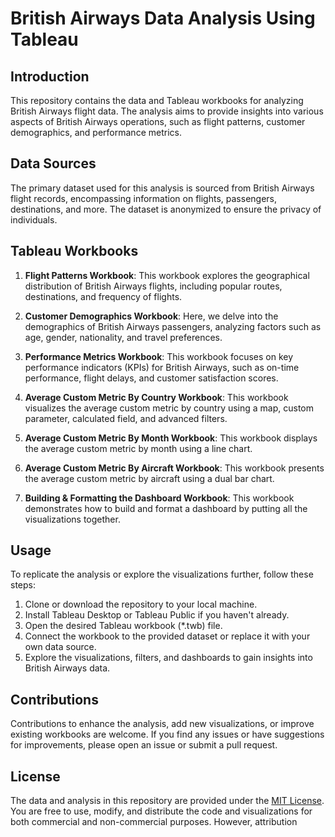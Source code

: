 # British Airways Data Analysis Using Tableau

## Introduction
This repository contains the data and Tableau workbooks for analyzing British Airways flight data. The analysis aims to provide insights into various aspects of British Airways operations, such as flight patterns, customer demographics, and performance metrics.

## Data Sources
The primary dataset used for this analysis is sourced from British Airways flight records, encompassing information on flights, passengers, destinations, and more. The dataset is anonymized to ensure the privacy of individuals.

## Tableau Workbooks
1. **Flight Patterns Workbook**: This workbook explores the geographical distribution of British Airways flights, including popular routes, destinations, and frequency of flights.

2. **Customer Demographics Workbook**: Here, we delve into the demographics of British Airways passengers, analyzing factors such as age, gender, nationality, and travel preferences.

3. **Performance Metrics Workbook**: This workbook focuses on key performance indicators (KPIs) for British Airways, such as on-time performance, flight delays, and customer satisfaction scores.

4. **Average Custom Metric By Country Workbook**: This workbook visualizes the average custom metric by country using a map, custom parameter, calculated field, and advanced filters.

5. **Average Custom Metric By Month Workbook**: This workbook displays the average custom metric by month using a line chart.

6. **Average Custom Metric By Aircraft Workbook**: This workbook presents the average custom metric by aircraft using a dual bar chart.

7. **Building & Formatting the Dashboard Workbook**: This workbook demonstrates how to build and format a dashboard by putting all the visualizations together.

## Usage
To replicate the analysis or explore the visualizations further, follow these steps:

1. Clone or download the repository to your local machine.
2. Install Tableau Desktop or Tableau Public if you haven't already.
3. Open the desired Tableau workbook (*.twb) file.
4. Connect the workbook to the provided dataset or replace it with your own data source.
5. Explore the visualizations, filters, and dashboards to gain insights into British Airways data.

## Contributions
Contributions to enhance the analysis, add new visualizations, or improve existing workbooks are welcome. If you find any issues or have suggestions for improvements, please open an issue or submit a pull request.

## License
The data and analysis in this repository are provided under the [MIT License](LICENSE). You are free to use, modify, and distribute the code and visualizations for both commercial and non-commercial purposes. However, attribution
